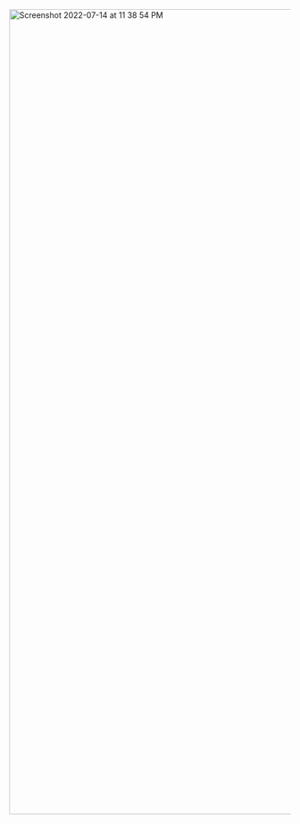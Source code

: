 <img width="1440" alt="Screenshot 2022-07-14 at 11 38 54 PM" src="https://user-images.githubusercontent.com/88880138/179052974-069326be-fd0b-43a4-b2d1-3f5b3a4c986d.png">
